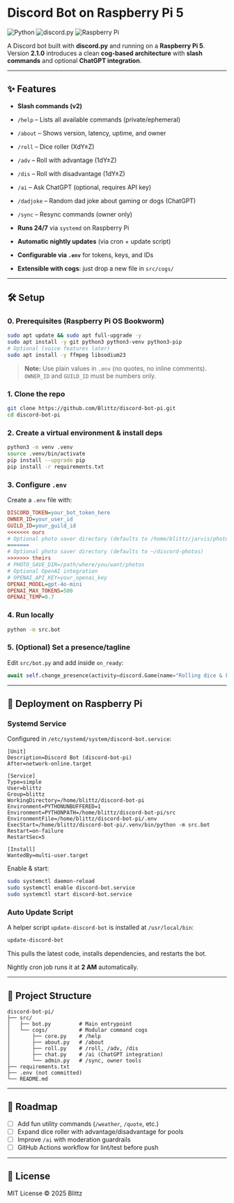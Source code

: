 # Discord Bot on Raspberry Pi 5

![Python](https://img.shields.io/badge/Python-3.11-blue?logo=python\&logoColor=white)
![discord.py](https://img.shields.io/badge/discord.py-2.6.2-blueviolet?logo=discord\&logoColor=white)
![Raspberry Pi](https://img.shields.io/badge/Runs%20on-Raspberry%20Pi%205-red?logo=raspberrypi\&logoColor=white)

A Discord bot built with **discord.py** and running on a **Raspberry Pi 5**.
Version **2.1.0** introduces a clean **cog-based architecture** with **slash commands** and optional **ChatGPT integration**.

---

## ✨ Features

* **Slash commands (v2)**

* `/help` – Lists all available commands (private/ephemeral)
* `/about` – Shows version, latency, uptime, and owner
* `/roll` – Dice roller (XdY±Z)
* `/adv` – Roll with advantage (1dY±Z)
* `/dis` – Roll with disadvantage (1dY±Z)
* `/ai` – Ask ChatGPT (optional, requires API key)
* `/dadjoke` – Random dad joke about gaming or dogs (ChatGPT)
* `/sync` – Resync commands (owner only)

* **Runs 24/7** via `systemd` on Raspberry Pi

* **Automatic nightly updates** (via cron + update script)

* **Configurable via `.env`** for tokens, keys, and IDs

* **Extensible with cogs**: just drop a new file in `src/cogs/`

---

## 🛠️ Setup

### 0. Prerequisites (Raspberry Pi OS Bookworm)

```bash
sudo apt update && sudo apt full-upgrade -y
sudo apt install -y git python3 python3-venv python3-pip
# Optional (voice features later)
sudo apt install -y ffmpeg libsodium23
```

> **Note:** Use plain values in `.env` (no quotes, no inline comments). `OWNER_ID` and `GUILD_ID` must be numbers only.

### 1. Clone the repo

```bash
git clone https://github.com/Blittz/discord-bot-pi.git
cd discord-bot-pi
```

### 2. Create a virtual environment & install deps

```bash
python3 -m venv .venv
source .venv/bin/activate
pip install --upgrade pip
pip install -r requirements.txt
```

### 3. Configure `.env`

Create a `.env` file with:

```ini
DISCORD_TOKEN=your_bot_token_here
OWNER_ID=your_user_id
GUILD_ID=your_guild_id
<<<<<<< ours
# Optional photo saver directory (defaults to /home/blittz/jarvis/photos/Discord)
=======
# Optional photo saver directory (defaults to ~/discord-photos)
>>>>>>> theirs
# PHOTO_SAVE_DIR=/path/where/you/want/photos
# Optional OpenAI integration
# OPENAI_API_KEY=your_openai_key
OPENAI_MODEL=gpt-4o-mini
OPENAI_MAX_TOKENS=500
OPENAI_TEMP=0.7
```

### 4. Run locally

```bash
python -m src.bot
```

### 5. (Optional) Set a presence/tagline

Edit `src/bot.py` and add inside `on_ready`:

```python
await self.change_presence(activity=discord.Game(name="Rolling dice & keeping watch"))
```

---

## 🔧 Deployment on Raspberry Pi

### Systemd Service

Configured in `/etc/systemd/system/discord-bot.service`:

```
[Unit]
Description=Discord Bot (discord-bot-pi)
After=network-online.target

[Service]
Type=simple
User=blittz
Group=blittz
WorkingDirectory=/home/blittz/discord-bot-pi
Environment=PYTHONUNBUFFERED=1
Environment=PYTHONPATH=/home/blittz/discord-bot-pi/src
EnvironmentFile=/home/blittz/discord-bot-pi/.env
ExecStart=/home/blittz/discord-bot-pi/.venv/bin/python -m src.bot
Restart=on-failure
RestartSec=5

[Install]
WantedBy=multi-user.target
```

Enable & start:

```bash
sudo systemctl daemon-reload
sudo systemctl enable discord-bot.service
sudo systemctl start discord-bot.service
```

### Auto Update Script

A helper script `update-discord-bot` is installed at `/usr/local/bin`:

```bash
update-discord-bot
```

This pulls the latest code, installs dependencies, and restarts the bot.

Nightly cron job runs it at **2 AM** automatically.

---

## 📂 Project Structure

```
discord-bot-pi/
├── src/
│   ├── bot.py         # Main entrypoint
│   └── cogs/          # Modular command cogs
│       ├── core.py    # /help
│       ├── about.py   # /about
│       ├── roll.py    # /roll, /adv, /dis
│       ├── chat.py    # /ai (ChatGPT integration)
│       └── admin.py   # /sync, owner tools
├── requirements.txt
├── .env (not committed)
└── README.md
```

---

## 🚀 Roadmap

* [ ] Add fun utility commands (`/weather`, `/quote`, etc.)
* [ ] Expand dice roller with advantage/disadvantage for pools
* [ ] Improve `/ai` with moderation guardrails
* [ ] GitHub Actions workflow for lint/test before push

---

## 📝 License

MIT License © 2025 Blittz
